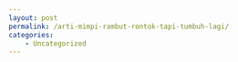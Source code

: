 ```yaml
---
layout: post
permalink: /arti-mimpi-rambut-rontok-tapi-tumbuh-lagi/
categories:
    - Uncategorized
---
```


